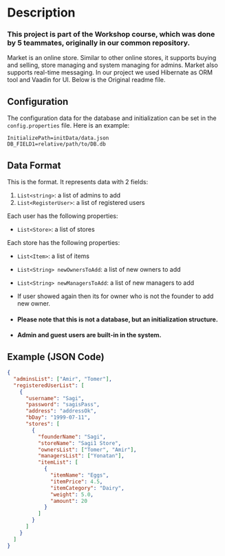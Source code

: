 # Description
### This project is part of the Workshop course, which was done by 5 teammates, originally in our common repository.
Market is an online store. Similar to other online stores, it supports buying and selling, store managing and system managing for admins. Market also supports real-time messaging.
In our project we used Hibernate as ORM tool and Vaadin for UI.
Below is the Original readme file.

## Configuration

The configuration data for the database and initialization can be set in the `config.properties` file. Here is an example:

```properties
InitializePath=initData/data.json
DB_FIELD1=relative/path/to/DB.db
```

## Data Format

This is the format. It represents data with 2 fields:

1. `List<string>`: a list of admins to add
2. `List<RegisterUser>`: a list of registered users

Each user has the following properties:
- `List<Store>`: a list of stores

Each store has the following properties:
- `List<Item>`: a list of items
- `List<String> newOwnersToAdd`: a list of new owners to add
- `List<String> newManagersToAdd`: a list of new managers to add
- If user showed again then its for owner who is not the founder to add new owner.

- #### Please note that this is not a database, but an initialization structure.

- #### Admin and guest users are built-in in the system.

## Example (JSON Code)

```json
{
  "adminsList": ["Amir", "Tomer"],
  "registeredUserList": [
    {
      "username": "Sagi",
      "password": "sagisPass",
      "address": "addressOk",
      "bDay": "1999-07-11",
      "stores": [
        {
          "founderName": "Sagi",
          "storeName": "Sagi1 Store",
          "ownersList": ["Tomer", "Amir"],
          "managersList": ["Yonatan"],
          "itemList": [
            {
              "itemName": "Eggs",
              "itemPrice": 4.5,
              "itemCategory": "Dairy",
              "weight": 5.0,
              "amount": 20
            }
          ]
        }
      ]
    }
  ]
}
```

